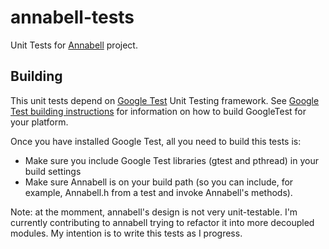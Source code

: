 # annabell-tests
Unit Tests for [Annabell](https://github.com/golosio/annabell) project.

Building
--------

This unit tests depend on [Google Test](https://github.com/google/googletest/) Unit Testing framework.
See [Google Test building instructions](https://github.com/google/googletest/blob/master/googletest/README.md) for information on how to build GoogleTest for your platform.

Once you have installed Google Test, all you need to build this tests is:
* Make sure you include Google Test libraries (gtest and pthread) in your build settings 
* Make sure Annabell is on your build path (so you can include, for example, Annabell.h from a test and invoke Annabell's methods).

Note: at the momment, annabell's design is not very unit-testable. I'm currently contributing to annabell trying to refactor it into more decoupled modules. My intention is to write this tests as I progress. 
